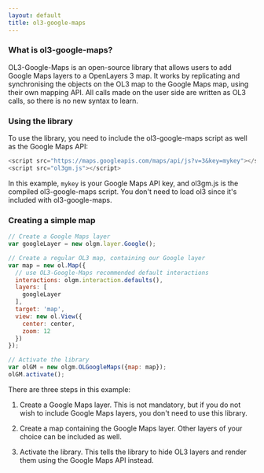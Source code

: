 ```yaml
---
layout: default
title: ol3-google-maps
---
```


### What is ol3-google-maps? ###

OL3-Google-Maps is an open-source library that allows users to add Google
Maps layers to a OpenLayers 3 map. It works by replicating and synchronising
the objects on the OL3 map to the Google Maps map, using their own mapping
API. All calls made on the user side are written as OL3 calls, so there is no
new syntax to learn.

### Using the library ###

To use the library, you need to include the ol3-google-maps script as well as
the Google Maps API:

```javascript
<script src="https://maps.googleapis.com/maps/api/js?v=3&key=mykey"></script>
<script src="ol3gm.js"></script>
```

In this example, `mykey` is your Google Maps API key, and ol3gm.js is the
compiled ol3-google-maps script. You don't need to load ol3 since it's included
with ol3-google-maps.

### Creating a simple map ###

```javascript
// Create a Google Maps layer
var googleLayer = new olgm.layer.Google();

// Create a regular OL3 map, containing our Google layer
var map = new ol.Map({
  // use OL3-Google-Maps recommended default interactions
  interactions: olgm.interaction.defaults(),
  layers: [
    googleLayer
  ],
  target: 'map',
  view: new ol.View({
    center: center,
    zoom: 12
  })
});

// Activate the library
var olGM = new olgm.OLGoogleMaps({map: map});
olGM.activate();
```

There are three steps in this example:

1. Create a Google Maps layer. This is not mandatory, but if you do not wish
to include Google Maps layers, you don't need to use this library.

2. Create a map containing the Google Maps layer. Other layers of your choice
can be included as well.

3. Activate the library. This tells the library to hide OL3 layers and render
them using the Google Maps API instead.
